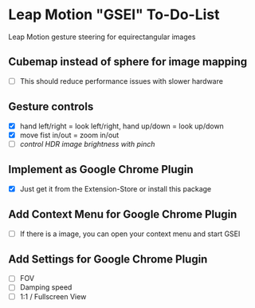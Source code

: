# Leap Motion "GSEI" To-Do-List
Leap Motion gesture steering for equirectangular images

## Cubemap instead of sphere for image mapping
- [ ] This should reduce performance issues with slower hardware

## Gesture controls
- [X] hand left/right = look left/right, hand up/down = look up/down
- [X] move fist in/out = zoom in/out
- [ ] _control HDR image brightness with pinch_

## Implement as Google Chrome Plugin
- [X] Just get it from the Extension-Store or install this package

## Add Context Menu for Google Chrome Plugin
- [ ] If there is a image, you can open your context menu and start GSEI

## Add Settings for Google Chrome Plugin
- [ ] FOV
- [ ] Damping speed
- [ ] 1:1 / Fullscreen View
